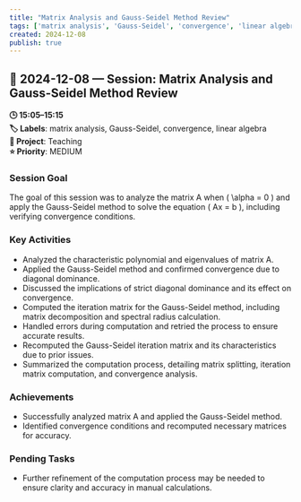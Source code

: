 ```yaml
---
title: "Matrix Analysis and Gauss-Seidel Method Review"
tags: ['matrix analysis', 'Gauss-Seidel', 'convergence', 'linear algebra']
created: 2024-12-08
publish: true
---
```


## 📅 2024-12-08 — Session: Matrix Analysis and Gauss-Seidel Method Review

**🕒 15:05–15:15**  
**🏷️ Labels**: matrix analysis, Gauss-Seidel, convergence, linear algebra  
**📂 Project**: Teaching  
**⭐ Priority**: MEDIUM  


### Session Goal
The goal of this session was to analyze the matrix A when \( \alpha = 0 \) and apply the Gauss-Seidel method to solve the equation \( Ax = b \), including verifying convergence conditions.

### Key Activities
- Analyzed the characteristic polynomial and eigenvalues of matrix A.
- Applied the Gauss-Seidel method and confirmed convergence due to diagonal dominance.
- Discussed the implications of strict diagonal dominance and its effect on convergence.
- Computed the iteration matrix for the Gauss-Seidel method, including matrix decomposition and spectral radius calculation.
- Handled errors during computation and retried the process to ensure accurate results.
- Recomputed the Gauss-Seidel iteration matrix and its characteristics due to prior issues.
- Summarized the computation process, detailing matrix splitting, iteration matrix computation, and convergence analysis.

### Achievements
- Successfully analyzed matrix A and applied the Gauss-Seidel method.
- Identified convergence conditions and recomputed necessary matrices for accuracy.

### Pending Tasks
- Further refinement of the computation process may be needed to ensure clarity and accuracy in manual calculations.
